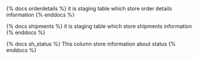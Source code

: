 {% docs orderdetails %}
it is staging table which store order details information
{% enddocs %}

{% docs shipments %}
it is staging table which store shipments information
{% enddocs %}

{% docs sh_status %}
This column store information about status
{% enddocs %}